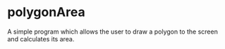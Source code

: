 # polygonArea
A simple program which allows the user to draw a polygon to the screen and calculates its area.
